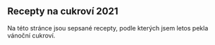 ## Recepty na cukroví 2021

Na této stránce jsou sepsané recepty, podle kterých jsem letos pekla vánoční cukroví.
